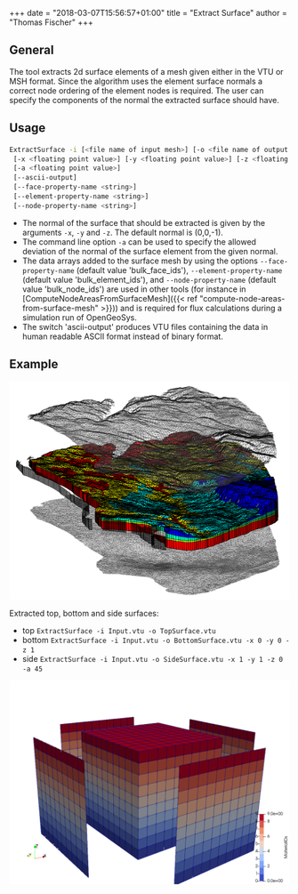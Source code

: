 +++
date = "2018-03-07T15:56:57+01:00"
title = "Extract Surface"
author = "Thomas Fischer"
+++

## General

The tool extracts 2d surface elements of a mesh given either in the VTU or MSH format. Since the algorithm uses the element surface normals a correct node ordering of the element nodes is required. The user can specify the components of the normal the extracted surface should have.

## Usage

```bash
ExtractSurface -i [<file name of input mesh>] [-o <file name of output mesh>]
 [-x <floating point value>] [-y <floating point value>] [-z <floating point value>]
 [-a <floating point value>]
 [--ascii-output]
 [--face-property-name <string>]
 [--element-property-name <string>]
 [--node-property-name <string>]
```

- The normal of the surface that should be extracted is given by the arguments `-x`, `-y` and `-z`. The default normal is (0,0,-1).
- The command line option `-a` can be used to specify the allowed deviation of the normal of the surface element from the given normal.
- The data arrays added to the surface mesh by using the options `--face-property-name` (default value 'bulk_face_ids'), `--element-property-name` (default value 'bulk_element_ids'), and `--node-property-name` (default value 'bulk_node_ids') are used in other tools (for instance in [ComputeNodeAreasFromSurfaceMesh]({{< ref "compute-node-areas-from-surface-mesh" >}})) and is required for flux calculations during a simulation run of OpenGeoSys.
- The switch 'ascii-output' produces VTU files containing the data in human readable ASCII format instead of binary format.

## Example

![Extracted surfaces](TopBottomSideSurface.png)

Extracted top, bottom and side surfaces:

- top `ExtractSurface -i Input.vtu -o TopSurface.vtu`
- bottom `ExtractSurface -i Input.vtu -o BottomSurface.vtu -x 0 -y 0 -z 1`
- side `ExtractSurface -i Input.vtu -o SideSurface.vtu -x 1 -y 1 -z 0 -a 45`

![The extracted front, right, back, and left surfaces from the cube that are colored by the corresponding subsurface material id](CubeFrontRightBackLeft.png "Shows the extracted front, right, back, and left surfaces from the cube that are colored by the corresponding subsurface material id. The material ids transformed to the surfaces can be used for further boundary condition preparations for instance employing paraviews threshold filter.")
